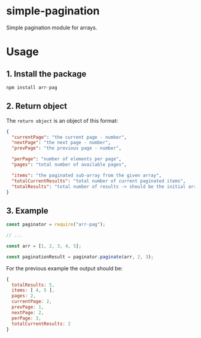 # simple-pagination

Simple pagination module for arrays.

# Usage

## 1. Install the package

```js
npm install arr-pag
```

## 2. Return object

The `return object` is an object of this format:

```json
{
  "currentPage": "the current page - number",
  "nextPage": "the next page - number",
  "prevPage": "the previous page - number",

  "perPage": "number of elements per page",
  "pages": "total number of available pages",

  "items": "the paginated sub-array from the given array",
  "totalCurrentResults": "total number of current paginated items",
  "totalResults": "total number of results -> should be the initial array length"
}
```

## 3. Example

```js
const paginator = require("arr-pag");

// ...

const arr = [1, 2, 3, 4, 5];

const paginationResult = paginator.paginate(arr, 2, 3);
```

For the previous example the output should be:

```js
{
  totalResults: 5,
  items: [ 4, 5 ],
  pages: 2,
  currentPage: 2,
  prevPage: 1,
  nextPage: 2,
  perPage: 3,
  totalCurrentResults: 2
}
```

